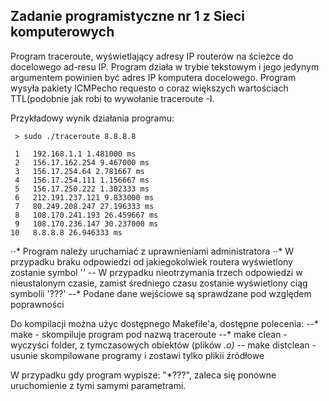 ## Zadanie programistyczne nr 1 z Sieci komputerowych

Program traceroute, wyświetlający adresy IP routerów na ścieżce do docelowego ad-resu IP. Program działa w trybie tekstowym i jego jedynym argumentem powinien być adres IP komputera docelowego. Program wysyła pakiety ICMPecho requesto o coraz większych wartościach TTL(podobnie jak robi to wywołanie traceroute -I.

Przykładowy wynik działania programu:

```
 > sudo ./traceroute 8.8.8.8

 1   192.168.1.1 1.481000 ms
 2   156.17.162.254 9.467000 ms
 3   156.17.254.64 2.781667 ms
 4   156.17.254.111 1.156667 ms
 5   156.17.250.222 1.302333 ms
 6   212.191.237.121 9.833000 ms
 7   80.249.208.247 27.196333 ms
 8   108.170.241.193 26.459667 ms
 9   108.170.236.147 30.237000 ms
10   8.8.8.8 26.946333 ms

```

⋅⋅* Program należy uruchamiać z uprawnieniami administratora
⋅⋅* W przypadku braku odpowiedzi od jakiegokolwiek routera wyświetlony zostanie symbol '*'
--* W przypadku nieotrzymania trzech odpowiedzi w nieustalonym czasie, zamist średniego czasu zostanie wyświetlony ciąg symbolii '???'
--* Podane dane wejściowe są sprawdzane pod względem poprawności

Do kompilacji można użyc dostępnego Makefile'a, dostępne polecenia:
--* make - skompiluje program pod nazwą traceroute
--* make clean - wyczyści folder, z tymczasowych obiektów (plików *.o)
--* make distclean - usunie skompilowane programy i zostawi tylko plikii źródłowe

W przypadku gdy program wypisze: "*???", zaleca się ponowne uruchomienie z tymi samymi parametrami.